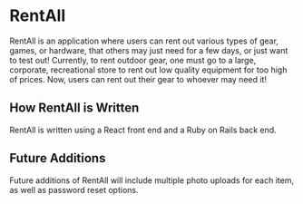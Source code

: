 # RentAll
RentAll is an application where users can rent out various types of gear, games, or hardware, that others may just need for a few days, or just want to test out! Currently, to rent outdoor gear, one must go to a large, corporate, recreational store to rent out low quality equipment for too high of prices. Now, users can rent out their gear to whoever may need it!

## How RentAll is Written
RentAll is written using a React front end and a Ruby on Rails back end.

## Future Additions
Future additions of RentAll will include multiple photo uploads for each item, as well as password reset options.

